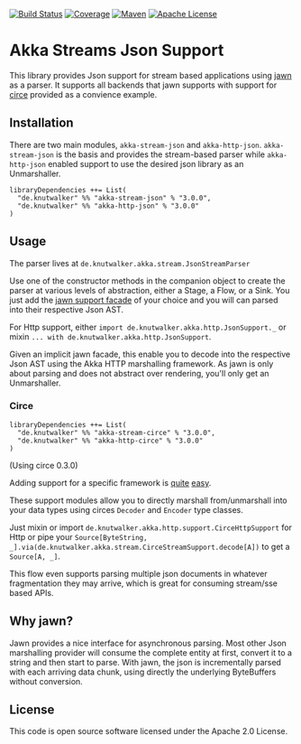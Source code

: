 [![Build Status][ci-img]][ci]
[![Coverage][coverage-img]][coverage]
[![Maven][maven-img]][maven]
[![Apache License][license-img]][license]

# Akka Streams Json Support

This library provides Json support for stream based applications using [jawn](https://github.com/non/jawn)
as a parser. It supports all backends that jawn supports with support for [circe](https://github.com/travisbrown/circe) provided as a convience example.


## Installation

There are two main modules, `akka-stream-json` and `akka-http-json`.
`akka-stream-json` is the basis and provides the stream-based parser while
`akka-http-json` enabled support to use the desired json library as an Unmarshaller.


```
libraryDependencies ++= List(
  "de.knutwalker" %% "akka-stream-json" % "3.0.0",
  "de.knutwalker" %% "akka-http-json" % "3.0.0"
)
```

## Usage

The parser lives at `de.knutwalker.akka.stream.JsonStreamParser`

Use one of the constructor methods in the companion object to create the parser at 
various levels of abstraction, either a Stage, a Flow, or a Sink.
You just add the [jawn support facade](https://github.com/non/jawn#supporting-external-asts-with-jawn)
of your choice and you will can parsed into their respective Json AST.


For Http support, either `import de.knutwalker.akka.http.JsonSupport._`
or mixin `... with de.knutwalker.akka.http.JsonSupport`.

Given an implicit jawn facade, this enable you to decode into the respective Json AST
using the Akka HTTP marshalling framework. As jawn is only about parsing and does not abstract
over rendering, you'll only get an Unmarshaller.


### Circe

```
libraryDependencies ++= List(
  "de.knutwalker" %% "akka-stream-circe" % "3.0.0",
  "de.knutwalker" %% "akka-http-circe" % "3.0.0"
)
```

(Using circe 0.3.0)

Adding support for a specific framework is
[quite](support/stream-circe/src/main/scala/de/knutwalker/akka/stream/support/CirceStreamSupport.scala)
[easy](support/http-circe/src/main/scala/de/knutwalker/akka/http/support/CirceHttpSupport.scala).

These support modules allow you to directly marshall from/unmarshall into your data types
using circes `Decoder` and `Encoder` type classes.

Just mixin or import `de.knutwalker.akka.http.support.CirceHttpSupport` for Http
or pipe your `Source[ByteString, _].via(de.knutwalker.akka.stream.CirceStreamSupport.decode[A])`
to get a `Source[A, _]`.
 
This flow even supports parsing multiple json documents in whatever
fragmentation they may arrive, which is great for consuming stream/sse based APIs.


## Why jawn?

Jawn provides a nice interface for asynchronous parsing.
Most other Json marshalling provider will consume the complete entity
at first, convert it to a string and then start to parse.
With jawn, the json is incrementally parsed with each arriving data chunk,
using directly the underlying ByteBuffers without conversion.

## License

This code is open source software licensed under the Apache 2.0 License.

[ci-img]: https://img.shields.io/travis/knutwalker/akka-stream-json/master.svg
[coverage-img]: https://img.shields.io/codecov/c/github/knutwalker/akka-stream-json/master.svg
[maven-img]: https://img.shields.io/maven-central/v/de.knutwalker/akka-stream-json_2.11.svg?label=latest
[license-img]: https://img.shields.io/badge/license-APACHE_2-green.svg

[ci]: https://travis-ci.org/knutwalker/akka-stream-json
[coverage]: https://codecov.io/github/knutwalker/akka-stream-json
[maven]: http://search.maven.org/#search|ga|1|g%3A%22de.knutwalker%22%20AND%20%28a%3Aakka-stream-*_2.11%20OR%20a%3Aakka-http-*_2.11%29
[license]: https://www.apache.org/licenses/LICENSE-2.0

